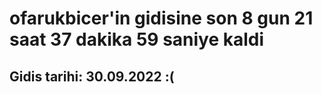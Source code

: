 # ofarukbicer'in gidisine son 8 gun 21 saat 37 dakika 59 saniye kaldi

## Gidis tarihi: 30.09.2022 :(